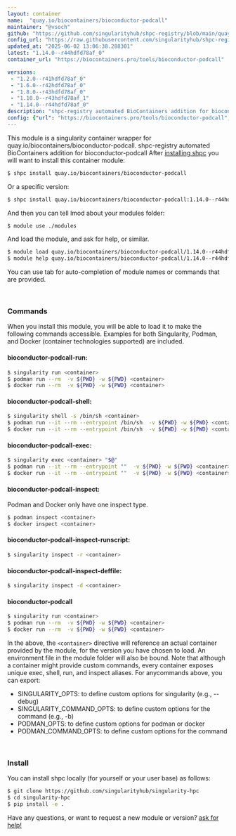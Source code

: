 ```yaml
---
layout: container
name:  "quay.io/biocontainers/bioconductor-podcall"
maintainer: "@vsoch"
github: "https://github.com/singularityhub/shpc-registry/blob/main/quay.io/biocontainers/bioconductor-podcall/container.yaml"
config_url: "https://raw.githubusercontent.com/singularityhub/shpc-registry/main/quay.io/biocontainers/bioconductor-podcall/container.yaml"
updated_at: "2025-06-02 13:06:38.288301"
latest: "1.14.0--r44hdfd78af_0"
container_url: "https://biocontainers.pro/tools/bioconductor-podcall"

versions:
 - "1.2.0--r41hdfd78af_0"
 - "1.6.0--r42hdfd78af_0"
 - "1.8.0--r43hdfd78af_0"
 - "1.10.0--r43hdfd78af_1"
 - "1.14.0--r44hdfd78af_0"
description: "shpc-registry automated BioContainers addition for bioconductor-podcall"
config: {"url": "https://biocontainers.pro/tools/bioconductor-podcall", "maintainer": "@vsoch", "description": "shpc-registry automated BioContainers addition for bioconductor-podcall", "latest": {"1.14.0--r44hdfd78af_0": "sha256:78f666508e0ba9d71f2a154c80480cbd2410b80136f5132677d1b72ac0e8a9df"}, "tags": {"1.2.0--r41hdfd78af_0": "sha256:a2bf33133c0bb4b0e859bd9f569810faea70f5eece1a9fc62ac16aa53ad8370a", "1.6.0--r42hdfd78af_0": "sha256:04c03cf7b56deec125cd8f37f80227753b91224e51a0be31e2f3c61f52f70396", "1.8.0--r43hdfd78af_0": "sha256:d849c3a4ab2b3edb955020047ca41f40ccf4e594a90cc54c70e50926f9dfc830", "1.10.0--r43hdfd78af_1": "sha256:b3df770f39d685e50827ee7a6a8b0999cabc698171087811e601f976f2fcb6bb", "1.14.0--r44hdfd78af_0": "sha256:78f666508e0ba9d71f2a154c80480cbd2410b80136f5132677d1b72ac0e8a9df"}, "docker": "quay.io/biocontainers/bioconductor-podcall"}
---
```


This module is a singularity container wrapper for quay.io/biocontainers/bioconductor-podcall.
shpc-registry automated BioContainers addition for bioconductor-podcall
After [installing shpc](#install) you will want to install this container module:


```bash
$ shpc install quay.io/biocontainers/bioconductor-podcall
```

Or a specific version:

```bash
$ shpc install quay.io/biocontainers/bioconductor-podcall:1.14.0--r44hdfd78af_0
```

And then you can tell lmod about your modules folder:

```bash
$ module use ./modules
```

And load the module, and ask for help, or similar.

```bash
$ module load quay.io/biocontainers/bioconductor-podcall/1.14.0--r44hdfd78af_0
$ module help quay.io/biocontainers/bioconductor-podcall/1.14.0--r44hdfd78af_0
```

You can use tab for auto-completion of module names or commands that are provided.

<br>

### Commands

When you install this module, you will be able to load it to make the following commands accessible.
Examples for both Singularity, Podman, and Docker (container technologies supported) are included.

#### bioconductor-podcall-run:

```bash
$ singularity run <container>
$ podman run --rm  -v ${PWD} -w ${PWD} <container>
$ docker run --rm  -v ${PWD} -w ${PWD} <container>
```

#### bioconductor-podcall-shell:

```bash
$ singularity shell -s /bin/sh <container>
$ podman run --it --rm --entrypoint /bin/sh  -v ${PWD} -w ${PWD} <container>
$ docker run --it --rm --entrypoint /bin/sh  -v ${PWD} -w ${PWD} <container>
```

#### bioconductor-podcall-exec:

```bash
$ singularity exec <container> "$@"
$ podman run --it --rm --entrypoint ""  -v ${PWD} -w ${PWD} <container> "$@"
$ docker run --it --rm --entrypoint ""  -v ${PWD} -w ${PWD} <container> "$@"
```

#### bioconductor-podcall-inspect:

Podman and Docker only have one inspect type.

```bash
$ podman inspect <container>
$ docker inspect <container>
```

#### bioconductor-podcall-inspect-runscript:

```bash
$ singularity inspect -r <container>
```

#### bioconductor-podcall-inspect-deffile:

```bash
$ singularity inspect -d <container>
```



#### bioconductor-podcall

```bash
$ singularity run <container>
$ podman run --rm  -v ${PWD} -w ${PWD} <container>
$ docker run --rm  -v ${PWD} -w ${PWD} <container>
```


In the above, the `<container>` directive will reference an actual container provided
by the module, for the version you have chosen to load. An environment file in the
module folder will also be bound. Note that although a container
might provide custom commands, every container exposes unique exec, shell, run, and
inspect aliases. For anycommands above, you can export:

 - SINGULARITY_OPTS: to define custom options for singularity (e.g., --debug)
 - SINGULARITY_COMMAND_OPTS: to define custom options for the command (e.g., -b)
 - PODMAN_OPTS: to define custom options for podman or docker
 - PODMAN_COMMAND_OPTS: to define custom options for the command

<br>

### Install

You can install shpc locally (for yourself or your user base) as follows:

```bash
$ git clone https://github.com/singularityhub/singularity-hpc
$ cd singularity-hpc
$ pip install -e .
```

Have any questions, or want to request a new module or version? [ask for help!](https://github.com/singularityhub/singularity-hpc/issues)